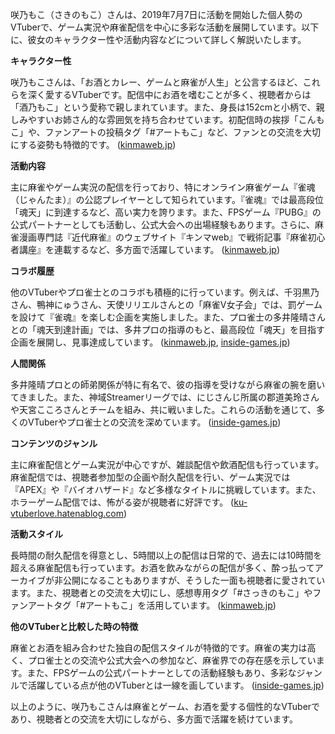 咲乃もこ（さきのもこ）さんは、2019年7月7日に活動を開始した個人勢のVTuberで、ゲーム実況や麻雀配信を中心に多彩な活動を展開しています。以下に、彼女のキャラクター性や活動内容などについて詳しく解説いたします。

**キャラクター性**

咲乃もこさんは、「お酒とカレー、ゲームと麻雀が人生」と公言するほど、これらを深く愛するVTuberです。配信中にお酒を嗜むことが多く、視聴者からは「酒乃もこ」という愛称で親しまれています。また、身長は152cmと小柄で、親しみやすいお姉さん的な雰囲気を持ち合わせています。初配信時の挨拶「こんもこ」や、ファンアートの投稿タグ「#アートもこ」など、ファンとの交流を大切にする姿勢も特徴的です。 ([kinmaweb.jp](https://kinmaweb.jp/youtuber/sakino-moko?utm_source=openai))

**活動内容**

主に麻雀やゲーム実況の配信を行っており、特にオンライン麻雀ゲーム『雀魂（じゃんたま）』の公認プレイヤーとして知られています。『雀魂』では最高段位「魂天」に到達するなど、高い実力を誇ります。また、FPSゲーム『PUBG』の公式パートナーとしても活動し、公式大会への出場経験もあります。さらに、麻雀漫画専門誌『近代麻雀』のウェブサイト『キンマweb』で戦術記事『麻雀初心者講座』を連載するなど、多方面で活躍しています。 ([kinmaweb.jp](https://kinmaweb.jp/youtuber/sakino-moko?utm_source=openai))

**コラボ履歴**

他のVTuberやプロ雀士とのコラボも積極的に行っています。例えば、千羽黒乃さん、鴨神にゅうさん、天使リリエルさんとの「麻雀V女子会」では、罰ゲームを設けて『雀魂』を楽しむ企画を実施しました。また、プロ雀士の多井隆晴さんとの「魂天到達計画」では、多井プロの指導のもと、最高段位「魂天」を目指す企画を展開し、見事達成しています。 ([kinmaweb.jp](https://kinmaweb.jp/youtuber/sakino-moko?utm_source=openai), [inside-games.jp](https://www.inside-games.jp/article/2023/03/04/144421.html?utm_source=openai))

**人間関係**

多井隆晴プロとの師弟関係が特に有名で、彼の指導を受けながら麻雀の腕を磨いてきました。また、神域Streamerリーグでは、にじさんじ所属の郡道美玲さんや天宮こころさんとチームを組み、共に戦いました。これらの活動を通じて、多くのVTuberやプロ雀士との交流を深めています。 ([inside-games.jp](https://www.inside-games.jp/article/2023/03/04/144421.html?utm_source=openai))

**コンテンツのジャンル**

主に麻雀配信とゲーム実況が中心ですが、雑談配信や飲酒配信も行っています。麻雀配信では、視聴者参加型の企画や耐久配信を行い、ゲーム実況では『APEX』や『バイオハザード』など多様なタイトルに挑戦しています。また、ホラーゲーム配信では、怖がる姿が視聴者に好評です。 ([ku-vtuberlove.hatenablog.com](https://ku-vtuberlove.hatenablog.com/entry/SakinoMoco?utm_source=openai))

**活動スタイル**

長時間の耐久配信を得意とし、5時間以上の配信は日常的で、過去には10時間を超える麻雀配信も行っています。お酒を飲みながらの配信が多く、酔っ払ってアーカイブが非公開になることもありますが、そうした一面も視聴者に愛されています。また、視聴者との交流を大切にし、感想専用タグ「#さっきのもこ」やファンアートタグ「#アートもこ」を活用しています。 ([kinmaweb.jp](https://kinmaweb.jp/youtuber/sakino-moko?utm_source=openai))

**他のVTuberと比較した時の特徴**

麻雀とお酒を組み合わせた独自の配信スタイルが特徴的です。麻雀の実力は高く、プロ雀士との交流や公式大会への参加など、麻雀界での存在感を示しています。また、FPSゲームの公式パートナーとしての活動経験もあり、多彩なジャンルで活躍している点が他のVTuberとは一線を画しています。 ([inside-games.jp](https://www.inside-games.jp/article/2023/03/04/144421.html?utm_source=openai))

以上のように、咲乃もこさんは麻雀とゲーム、お酒を愛する個性的なVTuberであり、視聴者との交流を大切にしながら、多方面で活躍を続けています。 